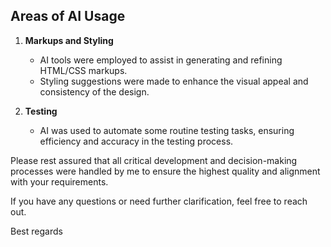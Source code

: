 ## Areas of AI Usage

1. **Markups and Styling**
   - AI tools were employed to assist in generating and refining HTML/CSS markups.
   - Styling suggestions were made to enhance the visual appeal and consistency of the design.

2. **Testing**
   - AI was used to automate some routine testing tasks, ensuring efficiency and accuracy in the testing process.

Please rest assured that all critical development and decision-making processes were handled by me to ensure the highest quality and alignment with your requirements.

If you have any questions or need further clarification, feel free to reach out.

Best regards